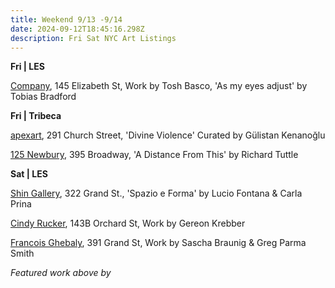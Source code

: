 ```yaml
---
title: Weekend 9/13 -9/14
date: 2024-09-12T18:45:16.298Z
description: Fri Sat NYC Art Listings
---
```

**F﻿ri | LES**

[Company](https://companygallery.us/), 145 Elizabeth St, Work by Tosh Basco, 'As my eyes adjust' by Tobias Bradford

**F﻿ri | Tribeca**

[apexart](https://apexart.org/kenanoglu.php), 291 Church Street, 'Divine Violence' Curated by Gülistan Kenanoğlu

[125 Newbury](https://www.125newbury.com/exhibitions/richard-tuttle), 395 Broadway, 'A Distance From This' by Richard Tuttle

**S﻿at | LES**

[Shin Gallery](http://shin-gallery.com/Exhibition/?view_fg=U&site_gb=1), 322 Grand St., 'Spazio e Forma' by Lucio Fontana & Carla Prina

[Cindy Rucker](https://www.cindyruckergallery.com/), 143B Orchard St, Work by Gereon Krebber

[Francois Ghebaly](http://ghebaly.com/), 391 Grand St, Work by Sascha Braunig & Greg Parma Smith

*F﻿eatured work above by*